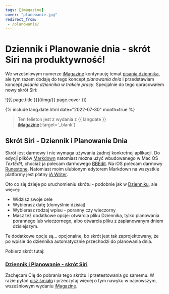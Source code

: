 ```yaml
---
tags: [imagazine]
cover: "planowanie.jpg"
redirect_from:
 - /planowanie/
---
```


# Dziennik i Planowanie dnia - skrót Siri na produktywność!

We wrześniowym numerze [iMagazine](/pl/imagazine/) kontynuuję temat [pisania dziennika](/pl/codziennik/), ale tym razem dodaję do tego koncept *planowania dnia* i przedstawiam koncept *pisania dziennika w trakcie pracy*. Specjalnie do tego opracowałem nowy skrót Siri:

<!--More-->

![{{ page.title }}](/img/{{ page.cover }})

{% include lang.date.html date="2022-07-30" month=true %}

> Ten felieton jest z wydania z {{ langdate }} [iMagazine](https://imagazine.pl){:target='_blank'}

## Skrót Siri - Dziennik i Planowanie Dnia

Skrót jest darmowy i nie wymaga używania żadnej konkretnej aplikacji. Do edycji plików [Markdown](/markdown) natomiast można użyć wbudowanego w Mac OS *TextEdit*, chociaż ja polecam darmowego [BBEdit](https://www.barebones.com/products/bbedit/). Na iOS polecam darmowy [Runestone](https://runestone.app). Natomiast moim ulubionym edytorem Markdown na wszystkie platformy jest płatny [iA Writer](https://ia.net/writer).

Oto co się dzieje po uruchomieniu skrótu - podobnie jak w [Dzienniku](/pl/dziennik), ale więcej:

- Widzisz swoje cele
- Wybierasz datę (domyślnie dzisiaj)
- Wybierasz rodzaj wpisu - poranny czy wieczorny
- Masz też dodatkowe opcje: otwarcia pliku Dziennika, tylko planowania porannego lub wieczornego, albo otwarcia pliku z zaplanowanym dniem dzisiejszym.

Te dodatkowe opcje są… opcjonalne, bo skrót jest tak zaprojektowany, że po wpisie do dziennika automatycznie przechodzi do planowania dnia.

Pobierz skrót tutaj:

### [Dziennik i Planowanie - skrót Siri](https://www.icloud.com/shortcuts/6c1e52345eef4d079c3d8ab88a993218)

Zachęcam Cię do pobrania tego skrótu i przetestowania go samemu. W razie pytań [pisz śmiało](/pl/kontakt/) i przeczytaj więcej o tym nawyku w najnowszym, wsześniowym wydaniu [iMagazine](/pl/imagazine/).

[n]: https://michael.gratis/nozbe_pl
[np]: https://michael.gratis/nozbepersonal_pl